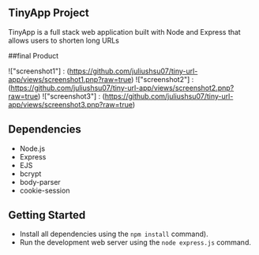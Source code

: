 ## TinyApp Project
TinyApp is a full stack web application built with Node and Express that allows users to shorten long URLs

##final Product

!["screenshot1"] : (https://github.com/juliushsu07/tiny-url-app/views/screenshot1.pnp?raw=true)
!["screenshot2"] : (https://github.com/juliushsu07/tiny-url-app/views/screenshot2.pnp?raw=true)
!["screenshot3"] : (https://github.com/juliushsu07/tiny-url-app/views/screenshot3.pnp?raw=true)

## Dependencies

- Node.js
- Express
- EJS
- bcrypt
- body-parser
- cookie-session

## Getting Started
- Install all dependencies using the `npm install` command).
- Run the development web server using the `node express.js` command.
